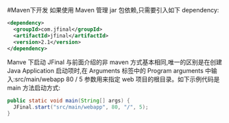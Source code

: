 #Maven下开发
如果使用 Maven 管理 jar 包依赖,只需要引入如下 dependency:

```xml
<dependency>
  <groupId>com.jfinal</groupId>
  <artifactId>jfinal</artifactId>
  <version>2.1</version>
</dependency>
```

Manve 下启动 JFinal 与前面介绍的非 maven 方式基本相同,唯一的区别是在创建 Java Application 启动项时,在 Arguments 标签中的 Program arguments 中输入:src/main/webapp 80 / 5 参数用来指定 web 项目的根目录。如下示例代码是 main 方法启动方式:

```java
public static void main(String[] args) {
  JFinal.start("src/main/webapp", 80, "/", 5);
}
```
